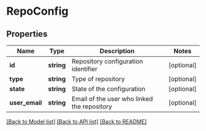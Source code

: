 # RepoConfig

## Properties
Name | Type | Description | Notes
------------ | ------------- | ------------- | -------------
**id** | **string** | Repository configuration identifier | [optional] 
**type** | **string** | Type of repository | [optional] 
**state** | **string** | State of the configuration | [optional] 
**user_email** | **string** | Email of the user who linked the repository | [optional] 

[[Back to Model list]](../README.md#documentation-for-models) [[Back to API list]](../README.md#documentation-for-api-endpoints) [[Back to README]](../README.md)


